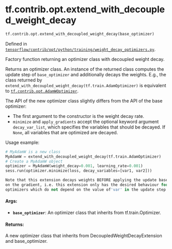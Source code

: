 <div itemscope itemtype="http://developers.google.com/ReferenceObject">
<meta itemprop="name" content="tf.contrib.opt.extend_with_decoupled_weight_decay" />
<meta itemprop="path" content="Stable" />
</div>

# tf.contrib.opt.extend_with_decoupled_weight_decay

``` python
tf.contrib.opt.extend_with_decoupled_weight_decay(base_optimizer)
```



Defined in [`tensorflow/contrib/opt/python/training/weight_decay_optimizers.py`](https://www.tensorflow.org/code/tensorflow/contrib/opt/python/training/weight_decay_optimizers.py).

Factory function returning an optimizer class with decoupled weight decay.

Returns an optimizer class. An instance of the returned class computes the
update step of `base_optimizer` and additionally decays the weights.
E.g., the class returned by
`extend_with_decoupled_weight_decay(tf.train.AdamOptimizer)` is equivalent to
<a href="../../../tf/contrib/opt/AdamWOptimizer.md"><code>tf.contrib.opt.AdamWOptimizer</code></a>.

The API of the new optimizer class slightly differs from the API of the
base optimizer:
- The first argument to the constructor is the weight decay rate.
- `minimize` and `apply_gradients` accept the optional keyword argument
  `decay_var_list`, which specifies the variables that should be decayed.
  If `None`, all variables that are optimized are decayed.

Usage example:
```python
# MyAdamW is a new class
MyAdamW = extend_with_decoupled_weight_decay(tf.train.AdamOptimizer)
# Create a MyAdamW object
optimizer = MyAdamW(weight_decay=0.001, learning_rate=0.001)
sess.run(optimizer.minimize(loss, decay_variables=[var1, var2]))

Note that this extension decays weights BEFORE applying the update based
on the gradient, i.e. this extension only has the desired behaviour for
optimizers which do not depend on the value of'var' in the update step!
```

#### Args:

* <b>`base_optimizer`</b>: An optimizer class that inherits from tf.train.Optimizer.


#### Returns:

A new optimizer class that inherits from DecoupledWeightDecayExtension
and base_optimizer.